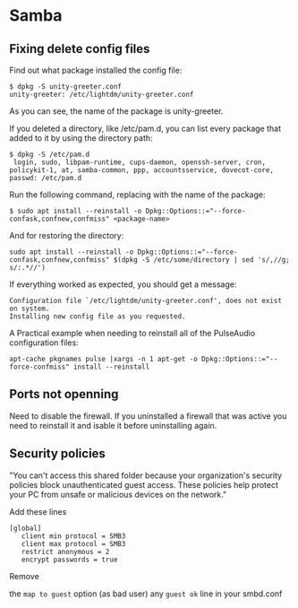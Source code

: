# Samba

## Fixing delete config files

Find out what package installed the config file:

```shell
$ dpkg -S unity-greeter.conf
unity-greeter: /etc/lightdm/unity-greeter.conf
```

As you can see, the name of the package is unity-greeter.

If you deleted a directory, like /etc/pam.d, you can list every package that added to it by using the directory path:

```shell
$ dpkg -S /etc/pam.d
 login, sudo, libpam-runtime, cups-daemon, openssh-server, cron, policykit-1, at, samba-common, ppp, accountsservice, dovecot-core, passwd: /etc/pam.d
```

Run the following command, replacing <package-name> with the name of the package:

```shell
$ sudo apt install --reinstall -o Dpkg::Options::="--force-confask,confnew,confmiss" <package-name>
```

And for restoring the directory:

```shell
sudo apt install --reinstall -o Dpkg::Options::="--force-confask,confnew,confmiss" $(dpkg -S /etc/some/directory | sed 's/,//g; s/:.*//')
```

If everything worked as expected, you should get a message:

```shell
Configuration file `/etc/lightdm/unity-greeter.conf', does not exist on system. 
Installing new config file as you requested.
```

A Practical example when needing to reinstall all of the PulseAudio configuration files:

```shell
apt-cache pkgnames pulse |xargs -n 1 apt-get -o Dpkg::Options::="--force-confmiss" install --reinstall
```

## Ports not openning

Need  to disable the firewall. If you uninstalled a firewall that was active you need to reinstall it and isable it before uninstalling again.

## Security policies

"You can't access this shared folder because your organization's security policies block unauthenticated guest access. These policies help protect your PC from unsafe or malicious devices on the network."

Add these lines

```
[global]
   client min protocol = SMB3
   client max protocol = SMB3
   restrict anonymous = 2
   encrypt passwords = true
```

Remove

the `map to guest` option (as bad user)
any `guest ok` line in your smbd.conf